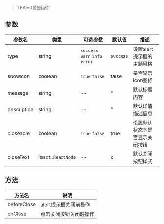 > TBAlert警告组件

## 参数

|   参数名   |   类型   |   可选参数   |   默认值   |  描述    |
| -------- | -------- | ----------- | --------- | -------- |
| type  | string | `success` `warn` `info` `error` | `success` | 设置alert提示框的主题风格 |
| showIcon | boolean | `true` `false` | false | 是否显示icon图标 |
| message  | string  | -- | '' | 默认标题内容 |
| description | string | -- | '' | 默认详情描述信息 |
| closeable   | boolean | `true` `false` | true | 设置默认状态下是否显示关闭按钮 |
| closeText   | `React.ReactNode`  | -- | x | 默认关闭按钮样式

## 方法

|   方法名   |   说明   |
| --------- | -------- |
| beforeClose | alert提示框关闭前操作 |
| onClose | 点击关闭按钮关闭时操作 |